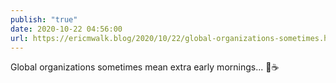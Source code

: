 ```yaml
---
publish: "true"
date: 2020-10-22 04:56:00
url: https://ericmwalk.blog/2020/10/22/global-organizations-sometimes.html
---
```


Global organizations sometimes mean extra early mornings... 🥱☕
